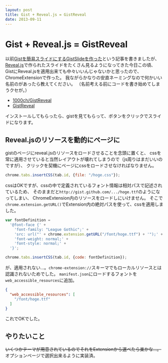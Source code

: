 ```yaml
---
layout: post
title: Gist + Reveal.js = GistReveal
date: 2013-09-11
---
```


# Gist + Reveal.js = GistReveal

以前[Gistを簡易スライドにするGistSlideを作った](/posts/2013/gist-slide.html)という記事を書きましたが、
[Reveal.js](https://github.com/hakimel/reveal.js)で作られたスライドをたくさん見るようになってきた今日この頃、
GistにReveal.jsを適用出来ても中々いいんじゃないかと思ったので、ChromeExtensionで作った。
我ながらかなりの安直ネーミングなので何かいい名前のがあったら教えてください。
（名前考える前にコードを書き始めてしまうクセが。）

- [1000ch/GistReveal](https://github.com/1000ch/GistReveal)
- [GistReveal](https://chrome.google.com/webstore/detail/gistreveal/dbgcokbpeflcdicckohpdlgjjdecedpp)

インストールしてもらったら、gistを見てもらって、ボタンをクリックでスライドになります。

## Reveal.jsのリソースを動的にページに

gistのページにreveal.jsのリソースをロードさせることを念頭に置くと、
cssを常に適用させていると当然レイアウトが壊れてしまうので（js周りはまだいいのですが）、
クリックを契機にページにcssをロードさせなければなりません。

```js
chrome.tabs.insertCSS(tab.id, {file: "/hoge.css"});
```

cssはOKですが、cssの中で定義されているフォント情報は相対パスで記述されているため、
そのままだと`http://gist.github.com/.../hoge.ttf`のようになってしまい、
ChromeExtension内のリソースをロードしにいけません。
そこで`chrome.extension.getURL()`でExtension内の絶対パスを使って、cssを適用しました。

```js
var fontDefinition = 
  '@font-face {' +
    'font-family: "League Gothic";' +
    'src: url("' + chrome.extension.getURL("/font/hoge.ttf") + '");' + 
    'font-weight: normal;' +
    'font-style: normal;' +
  '}';

chrome.tabs.insertCSS(tab.id, {code: fontDefinition});
```

が、適用されない…。`chrome-extension://`スキーマでもローカルリソースとは認識されないためでした。
`manifest.json`にロードするフォントを`web_accessible_resources`に追加。

```json
{
  "web_accessible_resources": [
    "/font/hoge.ttf"
  ]
}
```

これでOKでした。

## やりたいこと

<del>いくつかテーマが用意されているのでそれをExtensionから選べたら楽かな…。</del>
オプションページで選択出来るように実装済。